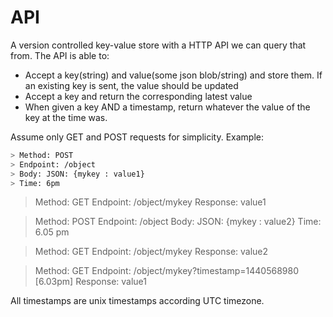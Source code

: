 # API

A version controlled key-value store with a HTTP API we can query that from. The API is able to:

  - Accept a key(string) and value(some json blob/string) and store them. If an existing key is sent, the value should be updated
  - Accept a key and return the corresponding latest value
  - When given a key AND a timestamp, return whatever the value of the key at the time was.

Assume only GET and POST requests for simplicity.
Example:

```sh
> Method: POST
> Endpoint: /object
> Body: JSON: {mykey : value1}
> Time: 6pm
```

> Method: GET
> Endpoint: /object/mykey
> Response: value1

> Method: POST
> Endpoint: /object
> Body: JSON: {mykey : value2}
> Time: 6.05 pm

> Method: GET
> Endpoint: /object/mykey
> Response: value2

> Method: GET
> Endpoint: /object/mykey?timestamp=1440568980 [6.03pm]
> Response: value1

All timestamps are unix timestamps according UTC timezone.
